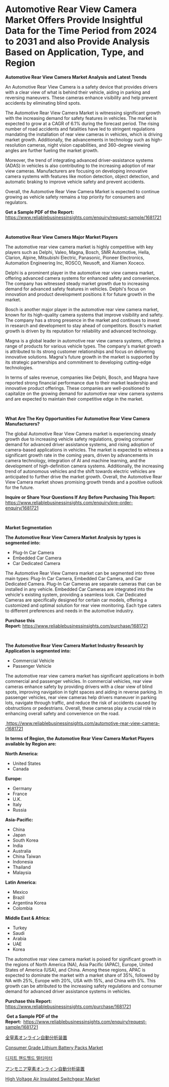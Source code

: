 <p><h1>Automotive Rear View Camera Market Offers Provide Insightful Data for the Time Period from 2024 to 2031 and also Provide Analysis Based on Application, Type, and Region</h1></p><p><strong>Automotive Rear View Camera Market Analysis and Latest Trends</strong></p>
<p><p>An Automotive Rear View Camera is a safety device that provides drivers with a clear view of what is behind their vehicle, aiding in parking and reversing maneuvers. These cameras enhance visibility and help prevent accidents by eliminating blind spots.</p><p>The Automotive Rear View Camera Market is witnessing significant growth with the increasing demand for safety features in vehicles. The market is expected to grow at a CAGR of 6.1% during the forecast period. The rising number of road accidents and fatalities have led to stringent regulations mandating the installation of rear view cameras in vehicles, which is driving market growth. Additionally, the advancements in technology such as high-resolution cameras, night vision capabilities, and 360-degree viewing angles are further fueling the market growth.</p><p>Moreover, the trend of integrating advanced driver-assistance systems (ADAS) in vehicles is also contributing to the increasing adoption of rear view cameras. Manufacturers are focusing on developing innovative camera systems with features like motion detection, object detection, and automatic braking to improve vehicle safety and prevent accidents.</p><p>Overall, the Automotive Rear View Camera Market is expected to continue growing as vehicle safety remains a top priority for consumers and regulators.</p></p>
<p><strong>Get a Sample PDF of the Report:&nbsp;</strong> <a href="https://www.reliablebusinessinsights.com/enquiry/request-sample/1681721">https://www.reliablebusinessinsights.com/enquiry/request-sample/1681721</a></p>
<p>&nbsp;</p>
<p><strong>Automotive Rear View Camera Major Market Players</strong></p>
<p><p>The automotive rear view camera market is highly competitive with key players such as Delphi, Valeo, Magna, Bosch, SMR Automotive, Hella, Clarion, Alpine, Mitsubishi Electric, Panasonic, Pioneer Electronics, Automation Engineering Inc, ROSCO, Neusoft, and Xiamen Xoceco. </p><p>Delphi is a prominent player in the automotive rear view camera market, offering advanced camera systems for enhanced safety and convenience. The company has witnessed steady market growth due to increasing demand for advanced safety features in vehicles. Delphi's focus on innovation and product development positions it for future growth in the market.</p><p>Bosch is another major player in the automotive rear view camera market, known for its high-quality camera systems that improve visibility and safety. The company has a strong presence in the market and continues to invest in research and development to stay ahead of competitors. Bosch's market growth is driven by its reputation for reliability and advanced technology.</p><p>Magna is a global leader in automotive rear view camera systems, offering a range of products for various vehicle types. The company's market growth is attributed to its strong customer relationships and focus on delivering innovative solutions. Magna's future growth in the market is supported by its strategic partnerships and commitment to developing cutting-edge technologies.</p><p>In terms of sales revenue, companies like Delphi, Bosch, and Magna have reported strong financial performance due to their market leadership and innovative product offerings. These companies are well-positioned to capitalize on the growing demand for automotive rear view camera systems and are expected to maintain their competitive edge in the market.</p></p>
<p>&nbsp;</p>
<p><strong>What Are The Key Opportunities For Automotive Rear View Camera Manufacturers?</strong></p>
<p><p>The global Automotive Rear View Camera market is experiencing steady growth due to increasing vehicle safety regulations, growing consumer demand for advanced driver assistance systems, and rising adoption of camera-based applications in vehicles. The market is expected to witness a significant growth rate in the coming years, driven by advancements in camera technology, integration of AI and machine learning, and the development of high-definition camera systems. Additionally, the increasing trend of autonomous vehicles and the shift towards electric vehicles are anticipated to further drive the market growth. Overall, the Automotive Rear View Camera market shows promising growth trends and a positive outlook for the future.</p></p>
<p><strong>Inquire or Share Your Questions If Any Before Purchasing This Report:</strong> <a href="https://www.reliablebusinessinsights.com/enquiry/pre-order-enquiry/1681721">https://www.reliablebusinessinsights.com/enquiry/pre-order-enquiry/1681721</a></p>
<p>&nbsp;</p>
<p><strong>Market Segmentation</strong></p>
<p><strong>The Automotive Rear View Camera Market Analysis by types is segmented into:</strong></p>
<p><ul><li>Plug-In Car Camera</li><li>Embedded Car Camera</li><li>Car Dedicated Camera</li></ul></p>
<p><p>The Automotive Rear View Camera market can be segmented into three main types: Plug-In Car Camera, Embedded Car Camera, and Car Dedicated Camera. Plug-In Car Cameras are separate cameras that can be installed in any vehicle. Embedded Car Cameras are integrated into the vehicle's existing system, providing a seamless look. Car Dedicated Cameras are specifically designed for certain car models, offering a customized and optimal solution for rear view monitoring. Each type caters to different preferences and needs in the automotive industry.</p></p>
<p><strong>Purchase this Report:&nbsp;</strong><a href="https://www.reliablebusinessinsights.com/purchase/1681721">https://www.reliablebusinessinsights.com/purchase/1681721</a></p>
<p>&nbsp;</p>
<p><strong>The Automotive Rear View Camera Market Industry Research by Application is segmented into:</strong></p>
<p><ul><li>Commercial Vehicle</li><li>Passenger Vehicle</li></ul></p>
<p><p>The automotive rear view camera market has significant applications in both commercial and passenger vehicles. In commercial vehicles, rear view cameras enhance safety by providing drivers with a clear view of blind spots, improving navigation in tight spaces and aiding in reverse parking. In passenger vehicles, rear view cameras help drivers maneuver in parking lots, navigate through traffic, and reduce the risk of accidents caused by obstructions or pedestrians. Overall, these cameras play a crucial role in enhancing overall safety and convenience on the road.</p></p>
<p><a href="https://www.reliablebusinessinsights.com/automotive-rear-view-camera-r1681721">&nbsp;https://www.reliablebusinessinsights.com/automotive-rear-view-camera-r1681721</a></p>
<p><strong>In terms of Region, the Automotive Rear View Camera Market Players available by Region are:</strong></p>
<p>
    <p> <strong> North America: </strong>
        <ul>
            <li>United States</li>
            <li>Canada</li>
        </ul>
        </p> 
    <p> <strong> Europe: </strong>
        <ul>
            <li>Germany</li>
            <li>France</li>
            <li>U.K.</li>
            <li>Italy</li>
            <li>Russia</li>
        </ul>
        </p> 
    <p> <strong> Asia-Pacific: </strong>
        <ul>
            <li>China</li>
            <li>Japan</li>
            <li>South Korea</li>
            <li>India</li>
            <li>Australia</li>
            <li>China Taiwan</li>
            <li>Indonesia</li>
            <li>Thailand</li>
            <li>Malaysia</li>
        </ul>
        </p> 
    <p> <strong> Latin America: </strong>
        <ul>
            <li>Mexico</li>
            <li>Brazil</li>
            <li>Argentina Korea</li>
            <li>Colombia</li>
        </ul>
        </p> 
    <p> <strong> Middle East & Africa: </strong>
        <ul>
            <li>Turkey</li>
            <li>Saudi</li>
            <li>Arabia</li>
            <li>UAE</li>
            <li>Korea</li>
        </ul>
    </p>
    </p>
<p><p>The automotive rear view camera market is poised for significant growth in the regions of North America (NA), Asia Pacific (APAC), Europe, United States of America (USA), and China. Among these regions, APAC is expected to dominate the market with a market share of 35%, followed by NA with 25%, Europe with 20%, USA with 15%, and China with 5%. This growth can be attributed to the increasing safety regulations and consumer demand for advanced driver assistance systems in vehicles.</p></p>
<p><strong>Purchase this Report: </strong><a href="https://www.reliablebusinessinsights.com/purchase/1681721">https://www.reliablebusinessinsights.com/purchase/1681721</a></p>
<p>&nbsp;<strong>Get a Sample PDF of the Report:&nbsp;&nbsp;</strong><a href="https://www.reliablebusinessinsights.com/enquiry/request-sample/1681721">https://www.reliablebusinessinsights.com/enquiry/request-sample/1681721</a></p>
<p><strong></strong></p>
<p><p><a href="https://github.com/decker5351/Market-Research-Report-List-1/blob/main/5220659120254.md">全窒素オンライン自動分析装置</a></p><p><a href="https://github.com/juancolorado15/Market-Research-Report-List-3/blob/main/consumer-grade-lithium-battery-packs-market.md">Consumer Grade Lithium Battery Packs Market</a></p><p><a href="https://github.com/GabrielBlanda5656/Market-Research-Report-List-2/blob/main/1614595112383.md">디지트 핸드헬드 멀티미터</a></p><p><a href="https://github.com/tubbs463/Market-Research-Report-List-1/blob/main/8620442120255.md">アンモニア窒素オンライン自動分析装置</a></p><p><a href="https://github.com/mahnoor2003/Market-Research-Report-List-4/blob/main/high-voltage-air-insulated-switchgear-market.md">High Voltage Air Insulated Switchgear Market</a></p></p>